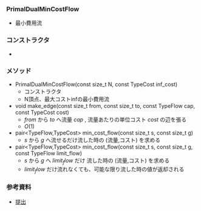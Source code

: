 ### PrimalDualMinCostFlow
- 最小費用流

### コンストラクタ
- 

### メソッド
- PrimalDualMinCostFlow(const size_t N, const TypeCost inf_cost)
  - コンストラクタ
  - N頂点、最大コストinfの最小費用流
- void make_edge(const size_t from, const size_t to, const TypeFlow cap, const TypeCost cost)
  - $from$ から $to$ へ流量 $cap$ , 流量あたりの単位コスト $cost$ の辺を張る
  - $O(1)$
- pair<TypeFlow,TypeCost> min_cost_flow(const size_t s, const size_t g) 
  - $s$ から $g$ へ流せるだけ流した時の (流量,コスト) を求める
- pair<TypeFlow,TypeCost> min_cost_flow(const size_t s, const size_t g, const TypeFlow limit_flow) 
  - $s$ から $g$ へ $limit_flow$ だけ 流した時の (流量,コスト) を求める
  - $limit_flow$ だけ流れなくても、可能な限り流した時の値が返却される

  
### 参考資料
- [提出](https://atcoder.jp/contests/acl1/submissions/43703249)